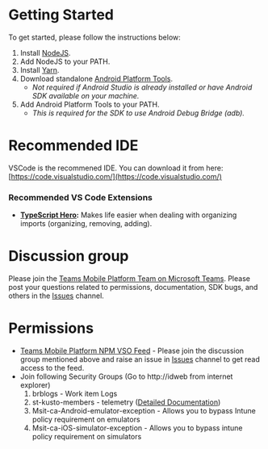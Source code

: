 # Getting Started
To get started, please follow the instructions below:

1. Install [NodeJS](https://nodejs.org/en/download/).
2. Add NodeJS to your PATH.
3. Install [Yarn](https://yarnpkg.com/lang/en/docs/install/).
4. Download standalone [Android Platform Tools](https://developer.android.com/studio/releases/platform-tools.html). 
    * *Not required if Android Studio is already installed or have Android SDK available on your machine.*
5. Add Android Platform Tools to your PATH. 
    * *This is required for the SDK to use Android Debug Bridge (adb).*

# Recommended IDE
VSCode is the recommened IDE. You can download it from here: [https://code.visualstudio.com/](https://code.visualstudio.com/)

### Recommended VS Code Extensions
* **[TypeScript Hero](https://marketplace.visualstudio.com/items?itemName=rbbit.typescript-hero):** Makes life easier when dealing with organizing imports (organizing, removing, adding).

# Discussion group
Please join the [Teams Mobile Platform Team on Microsoft Teams](https://teams.microsoft.com/l/team/19%3a91c1b718214d4030a37fa8d23e61bffb%40thread.skype/conversations?groupId=5d549106-0ad3-4180-8657-efe0e41938a9&tenantId=72f988bf-86f1-41af-91ab-2d7cd011db47). Please post your questions related to permissions, documentation, SDK bugs, and others in the [Issues](https://teams.microsoft.com/l/channel/19%3ad28312f3bee944a4a32d08f0865f0bbe%40thread.skype/Issues?groupId=5d549106-0ad3-4180-8657-efe0e41938a9&tenantId=72f988bf-86f1-41af-91ab-2d7cd011db47) channel.

# Permissions
* [Teams Mobile Platform NPM VSO Feed](https://domoreexp.visualstudio.com/Teamspace/_packaging?feed=teams-mobile-platform&_a=feed) - Please join the discussion group mentioned above and raise an issue in [Issues](https://teams.microsoft.com/l/channel/19%3ad28312f3bee944a4a32d08f0865f0bbe%40thread.skype/Issues?groupId=5d549106-0ad3-4180-8657-efe0e41938a9&tenantId=72f988bf-86f1-41af-91ab-2d7cd011db47) channel to get read access to the feed.
* Join following Security Groups (Go to http://idweb from internet explorer)
    1. brblogs - Work item Logs
    2. st-kusto-members - telemetry ([Detailed Documentation](https://domoreexp.visualstudio.com/Teamspace/_wiki/wikis/Teamspace.wiki?pagePath=%2FHome%2FFundamentals%2FTelemetry%2FAria%20and%20Kusto&wikiVersion=GBwikiMaster&pageId=683))
    3. Msit-ca-Android-emulator-exception - Allows you to bypass Intune policy requirement on emulators
    4. Msit-ca-iOS-simulator-exception - Allows you to bypass intune policy requirement on simulators
